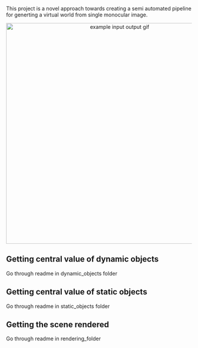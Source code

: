 This project is a novel approach towards creating a semi automated pipeline for generting a virtual world from single monocular image. 

<p align="center">
  <img src="/scene_2.mp4" alt="example input output gif" width="600" />
</p>

## Getting central value of dynamic objects
 
Go through readme in dynamic_objects folder

## Getting central value of static objects

Go through readme in static_objects folder

## Getting the scene rendered

Go through readme in rendering_folder
